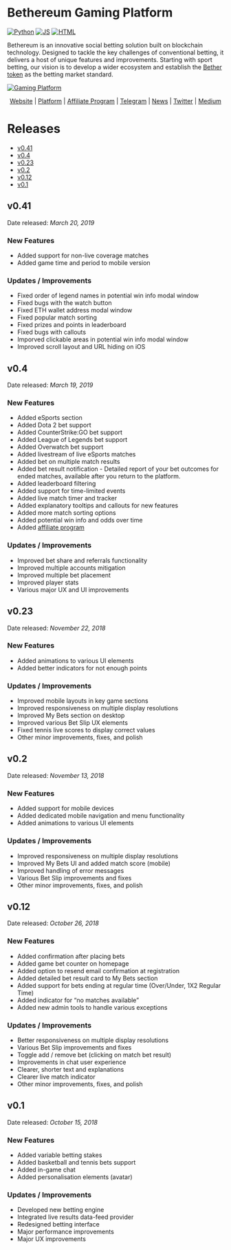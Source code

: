 # Bethereum Gaming Platform
[![Python](https://forthebadge.com/images/badges/made-with-python.svg)](https://bethereum.com) [![JS](https://forthebadge.com/images/badges/uses-js.svg)](https://bethereum.com) [![HTML](https://forthebadge.com/images/badges/uses-html.svg)](https://bethereum.com)

Bethereum is an innovative social betting solution built on blockchain technology. Designed to tackle the key challenges of conventional betting, it delivers a host of unique features and improvements. Starting with sport betting, our vision is to develop a wider ecosystem and establish the [Bether token](https://bethereum.com/#bether-token) as the betting market standard.

[![Gaming Platform](https://bethereum.com/og-gaming-v1.jpg)](https://gaming.bethereum.com)

<p align="center">
  <a href="https://bethereum.com">Website</a> |
  <a href="https://gaming.bethereum.com">Platform</a> |
  <a href="https://goo.gl/forms/hUaGQwsnPVYpRUph2">Affiliate Program</a> |
  <a href="https://t.me/bethereum">Telegram</a> |
  <a href="https://t.me/BethereumNews">News</a> |
  <a href="https://twitter.com/bethereumteam">Twitter</a> |
  <a href="https://medium.com/bethereum">Medium</a> 
</p>

# Releases
* [v0.41](#v041)
* [v0.4](#v04)
* [v0.23](#v023)
* [v0.2](#v02)
* [v0.12](#v012) 
* [v0.1](#v01) 

## v0.41
Date released: _March 20, 2019_

### New Features
* Added support for non-live coverage matches
* Added game time and period to mobile version

### Updates / Improvements
*	Fixed order of legend names in potential win info modal window
* Fixed bugs with the watch button
* Fixed ETH wallet address modal window
* Fixed popular match sorting
* Fixed prizes and points in leaderboard
* Fixed bugs with callouts
* Imporved clickable areas in potential win info modal window
* Improved scroll layout and URL hiding on iOS

## v0.4
Date released: _March 19, 2019_

### New Features
* Added eSports section
* Added Dota 2 bet support
* Added CounterStrike:GO bet support
* Added League of Legends bet support
* Added Overwatch bet support
* Added livestream of live eSports matches
*	Added bet on multiple match results
*	Added bet result notification - Detailed report of your bet outcomes for ended matches, available after you return to the platform.
* Added leaderboard filtering
* Added support for time-limited events
* Added live match timer and tracker
* Added explanatory tooltips and callouts for new features
* Added more match sorting options
* Added potential win info and odds over time
* Added [affiliate program](https://goo.gl/forms/hUaGQwsnPVYpRUph2)

### Updates / Improvements
*	Improved bet share and referrals functionality
* Improved multiple accounts mitigation
* Improved multiple bet placement
* Improved player stats
* Various major UX and UI improvements

## v0.23
Date released: _November 22, 2018_

### New Features
*	Added animations to various UI elements
*	Added better indicators for not enough points

### Updates / Improvements
*	Improved mobile layouts in key game sections
*	Improved responsiveness on multiple display resolutions
*	Improved My Bets section on desktop
*	Improved various Bet Slip UX elements
*	Fixed tennis live scores to display correct values
*	Other minor improvements, fixes, and polish

## v0.2
Date released: _November 13, 2018_

### New Features
*	Added support for mobile devices
*	Added dedicated mobile navigation and menu functionality
*	Added animations to various UI elements

### Updates / Improvements
*	Improved responsiveness on multiple display resolutions
*	Improved My Bets UI and added match score (mobile)
*	Improved handling of error messages
*	Various Bet Slip improvements and fixes
*	Other minor improvements, fixes, and polish

## v0.12
Date released: _October 26, 2018_

### New Features
*	Added confirmation after placing bets
*	Added game bet counter on homepage
*	Added option to resend email confirmation at registration
*	Added detailed bet result card to My Bets section
*	Added support for bets ending at regular time (Over/Under, 1X2 Regular Time)
*	Added indicator for “no matches available”
*	Added new admin tools to handle various exceptions

### Updates / Improvements
*	Better responsiveness on multiple display resolutions
*	Various Bet Slip improvements and fixes
*	Toggle add / remove bet (clicking on match bet result)
*	Improvements in chat user experience
*	Clearer, shorter text and explanations
*	Clearer live match indicator
*	Other minor improvements, fixes, and polish

## v0.1
Date released: _October 15, 2018_

### New Features
* Added variable betting stakes
* Added basketball and tennis bets support
* Added in-game chat
* Added personalisation elements (avatar)

### Updates / Improvements
* Developed new betting engine
* Integrated live results data-feed provider
* Redesigned betting interface
* Major performance improvements
* Major UX improvements


